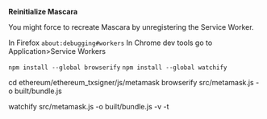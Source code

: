 **Reinitialize Mascara**

You might force to recreate Mascara by unregistering the Service Worker.

In Firefox `about:debugging#workers`
In Chrome dev tools go to Application>Service Workers


`npm install --global browserify`
`npm install --global watchify`

cd ethereum/ethereum_txsigner/js/metamask
browserify src/metamask.js -o built/bundle.js

watchify src/metamask.js -o built/bundle.js -v -t